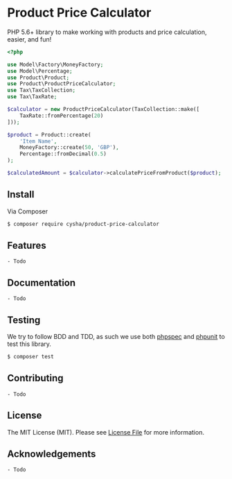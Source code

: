 # Product Price Calculator
PHP 5.6+ library to make working with products and price calculation, easier, and fun!


``` php
<?php

use Model\Factory\MoneyFactory;
use Model\Percentage;
use Product\Product;
use Product\ProductPriceCalculator;
use Tax\TaxCollection;
use Tax\TaxRate;

$calculator = new ProductPriceCalculator(TaxCollection::make([
    TaxRate::fromPercentage(20)
]));

$product = Product::create(
    'Item Name',
    MoneyFactory::create(50, 'GBP'),
    Percentage::fromDecimal(0.5)
);

$calculatedAmount = $calculator->calculatePriceFromProduct($product);
```


## Install

Via Composer

``` bash
$ composer require cysha/product-price-calculator
```


## Features
    - Todo 

## Documentation
    - Todo 


## Testing

We try to follow BDD and TDD, as such we use both [phpspec](http://www.phpspec.net) and [phpunit](https://phpunit.de) to test this library.

``` bash
$ composer test
```


## Contributing
    - Todo 



## License

The MIT License (MIT). Please see [License File](LICENSE) for more information.


## Acknowledgements
    - Todo 
